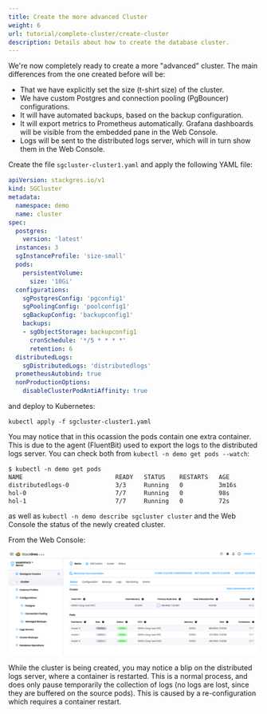 ```yaml
---
title: Create the more advanced Cluster
weight: 6
url: tutorial/complete-cluster/create-cluster
description: Details about how to create the database cluster.
---
```



We're now completely ready to create a more "advanced" cluster. The main differences from the one created before will be:
* That we have explicitly set the size (t-shirt size) of the cluster.
* We have custom Postgres and connection pooling (PgBouncer) configurations.
* It will have automated backups, based on the backup configuration.
* It will export metrics to Prometheus automatically. Grafana dashboards will be visible from the embedded pane in the Web Console.
* Logs will be sent to the distributed logs server, which will in turn show them in the Web Console.

Create the file `sgcluster-cluster1.yaml` and apply the following YAML file:

```yaml
apiVersion: stackgres.io/v1
kind: SGCluster
metadata:
  namespace: demo
  name: cluster
spec:
  postgres:
    version: 'latest'
  instances: 3
  sgInstanceProfile: 'size-small'
  pods:
    persistentVolume:
      size: '10Gi'
  configurations:
    sgPostgresConfig: 'pgconfig1'
    sgPoolingConfig: 'poolconfig1'
    sgBackupConfig: 'backupconfig1'
    backups:
    - sgObjectStorage: backupconfig1
      cronSchedule: '*/5 * * * *'
      retention: 6
  distributedLogs:
    sgDistributedLogs: 'distributedlogs'
  prometheusAutobind: true
  nonProductionOptions:
    disableClusterPodAntiAffinity: true
```

and deploy to Kubernetes:

```plain
kubectl apply -f sgcluster-cluster1.yaml
```

You may notice that in this ocassion the pods contain one extra container. This is due to the agent (FluentBit) used to export the logs to the distributed logs server. You can check both from `kubectl -n demo get pods --watch`:

```
$ kubectl -n demo get pods
NAME                          READY   STATUS    RESTARTS   AGE
distributedlogs-0             3/3     Running   0          3m16s
hol-0                         7/7     Running   0          98s
hol-1                         7/7     Running   0          72s
```

as well as `kubectl -n demo describe sgcluster cluster` and the Web Console the status of the newly created cluster.


From the Web Console:

![Cluster Creation](cluster-creation.png "Cluster Creation")

While the cluster is being created, you may notice a blip on the distributed logs server, where a container is
restarted. This is a normal process, and does only pause temporarily the collection of logs (no logs are lost, since
they are buffered on the source pods). This is caused by a re-configuration which requires a container restart.
